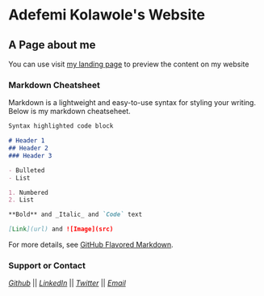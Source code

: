 # Adefemi Kolawole's Website
## A Page about me

You can use visit [my landing page](https://adefemikolawole.com) to preview the content on my website

### Markdown Cheatsheet

Markdown is a lightweight and easy-to-use syntax for styling your writing. Below is my markdown cheatseheet. 

```markdown
Syntax highlighted code block

# Header 1
## Header 2
### Header 3

- Bulleted
- List

1. Numbered
2. List

**Bold** and _Italic_ and `Code` text

[Link](url) and ![Image](src)
```

For more details, see [GitHub Flavored Markdown](https://guides.github.com/features/mastering-markdown/).

### Support or Contact
 _[Github](https://github.com/aekolawole)_ || _[LinkedIn](https://www.linkedin.com/in/aekolawole/)_ ||  _[Twitter](https://twitter.com/folakol_tech)_ || _[Email](mailto:folakol.tech@gmail.com)_ 

